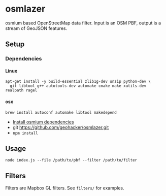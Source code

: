# osmlazer
osmium based OpenStreetMap data filter. Input is an OSM PBF, output is a stream of GeoJSON features.

## Setup

### Dependencies
#### Linux

```
apt-get install -y build-essential zlib1g-dev unzip python-dev \
  git libtool g++ autotools-dev automake cmake make xutils-dev realpath ragel
```

#### osx

```
brew install autoconf automake libtool makedepend
```

* [Install osmium dependencies](https://github.com/osmcode/node-osmium#depends)
* git https://github.com/geohacker/osmlazer.git
* `npm install`

## Usage

`node index.js --file /path/to/pbf --filter /path/to/filter` 

## Filters

Filters are Mapbox GL filters. See `filters/` for examples.